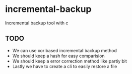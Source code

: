 # incremental-backup
Incremental backup tool with c

## TODO
- We can use xor based incremental backup method
- We should keep a hash for easy comparision
- We should keep a error correction method like partiy bit
- Lastly we have to create a cli to easily restore a file

